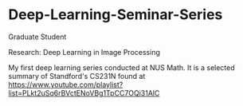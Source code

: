 # Deep-Learning-Seminar-Series
Graduate Student

Research: Deep Learning in Image Processing

My first deep learning series conducted at NUS Math. It is a selected summary of Standford's CS231N found at https://www.youtube.com/playlist?list=PLkt2uSq6rBVctENoVBg1TpCC7OQi31AlC


